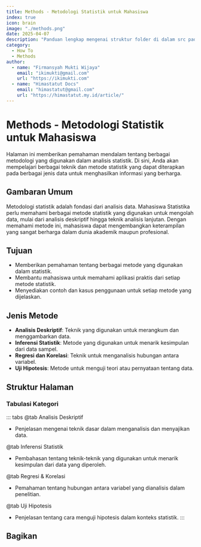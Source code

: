 ```yaml
--- 
title: Methods - Metodologi Statistik untuk Mahasiswa
index: true
icon: brain
image: "./methods.png"
date: 2025-04-07
description: "Panduan lengkap mengenai struktur folder di dalam src pada Himastatut Docs."
category:
  - How To
  - Methods
author:
  - name: "Firmansyah Mukti Wijaya"
    email: "ikimukti@gmail.com"
    url: "https://ikimukti.com"
  - name: "Himastatut Docs"
    email: "himastatut@gmail.com"
    url: "https://himastatut.my.id/article/"
--- 
```


# Methods - Metodologi Statistik untuk Mahasiswa

Halaman ini memberikan pemahaman mendalam tentang berbagai metodologi yang digunakan dalam analisis statistik. Di sini, Anda akan mempelajari berbagai teknik dan metode statistik yang dapat diterapkan pada berbagai jenis data untuk menghasilkan informasi yang berharga.

## Gambaran Umum

Metodologi statistik adalah fondasi dari analisis data. Mahasiswa Statistika perlu memahami berbagai metode statistik yang digunakan untuk mengolah data, mulai dari analisis deskriptif hingga teknik analisis lanjutan. Dengan memahami metode ini, mahasiswa dapat mengembangkan keterampilan yang sangat berharga dalam dunia akademik maupun profesional.

## Tujuan
- Memberikan pemahaman tentang berbagai metode yang digunakan dalam statistik.
- Membantu mahasiswa untuk memahami aplikasi praktis dari setiap metode statistik.
- Menyediakan contoh dan kasus penggunaan untuk setiap metode yang dijelaskan.

## Jenis Metode
- **Analisis Deskriptif**: Teknik yang digunakan untuk merangkum dan menggambarkan data.
- **Inferensi Statistik**: Metode yang digunakan untuk menarik kesimpulan dari data sampel.
- **Regresi dan Korelasi**: Teknik untuk menganalisis hubungan antara variabel.
- **Uji Hipotesis**: Metode untuk menguji teori atau pernyataan tentang data.

## Struktur Halaman

<Catalog />

### Tabulasi Kategori

::: tabs
@tab Analisis Deskriptif
- Penjelasan mengenai teknik dasar dalam menganalisis dan menyajikan data.

@tab Inferensi Statistik
- Pembahasan tentang teknik-teknik yang digunakan untuk menarik kesimpulan dari data yang diperoleh.

@tab Regresi & Korelasi
- Pemahaman tentang hubungan antara variabel yang dianalisis dalam penelitian.

@tab Uji Hipotesis
- Penjelasan tentang cara menguji hipotesis dalam konteks statistik.
:::


## Bagikan
<Share colorful />
<GitContributors />
<GitChangelog />